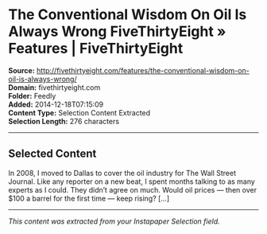 # The Conventional Wisdom On Oil Is Always Wrong FiveThirtyEight » Features | FiveThirtyEight

**Source:** http://fivethirtyeight.com/features/the-conventional-wisdom-on-oil-is-always-wrong/  
**Domain:** fivethirtyeight.com  
**Folder:** Feedly  
**Added:** 2014-12-18T07:15:09  
**Content Type:** Selection Content Extracted  
**Selection Length:** 276 characters  


---

## Selected Content

In 2008, I moved to Dallas to cover the oil industry for The Wall Street Journal. Like any reporter on a new beat, I spent months talking to as many experts as I could. They didn’t agree on much. Would oil prices — then over $100 a barrel for the first time — keep rising? […]

---

*This content was extracted from your Instapaper Selection field.*